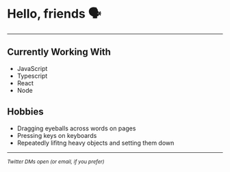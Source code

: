 # Hello, friends 🗣
___

## Currently Working With
- JavaScript
- Typescript
- React
- Node

## Hobbies
- Dragging eyeballs across words on pages
- Pressing keys on keyboards
- Repeatedly lifitng heavy objects and setting them down

<hr />

<small>*Twitter DMs open (or email, if you prefer)*</small>
